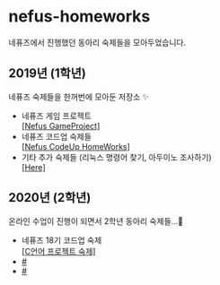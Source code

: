 # nefus-homeworks
네퓨즈에서 진행했던 동아리 숙제들을 모아두었습니다.

## 2019년 (1학년)
네퓨즈 숙제들을 한꺼번에 모아둔 저장소 ✨ </br>
  - 네퓨즈 게임 프로젝트 <br/>
  <a href="https://github.com/insung3511/nefus-gamepro"> [Nefus GameProject] </a> <br/>
  - 네퓨즈 코드업 숙제들 </br>
  <a href="https://github.com/insung3511/nefus-codeup"> [Nefus CodeUp HomeWorks] </a> <br/>
  - 기타 추가 숙제들 (리눅스 명령어 찾기, 아두이노 조사하기) <br/>
  <a href="/ExtraHW"> [Here] </a> <br/>

## 2020년 (2학년)
온라인 수업이 진행이 되면서 2학년 동아리 숙제들...🥴
  - 네퓨즈 18기 코드업 숙제 <br>
  <a href="https://github.com/insung3511/nefus-arduino-hw">[C언어 프로젝트 숙제]</a> <br>
  - <a href="">#</a>
  - <a href="">#</a>
